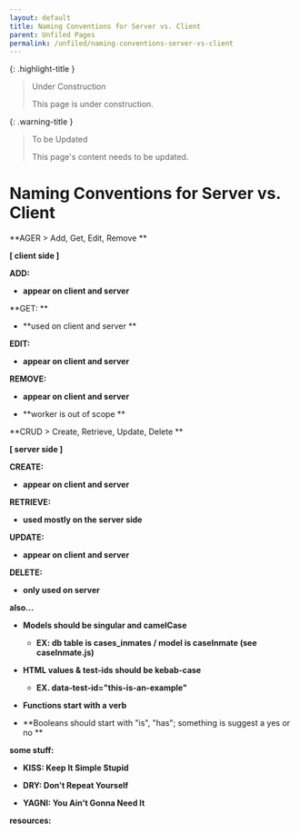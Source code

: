 ```yaml
---
layout: default
title: Naming Conventions for Server vs. Client
parent: Unfiled Pages
permalink: /unfiled/naming-conventions-server-vs-client
---
```


{: .highlight-title }
> Under Construction
>
> This page is under construction.

{: .warning-title }
> To be Updated
>
> This page's content needs to be updated.

# Naming Conventions for Server vs. Client

**AGER > Add, Get, Edit, Remove **

**[ client side ]**

**ADD:**

-   **appear on client and server**

**GET: **

-   **used on client and server **

**EDIT:**

-   **appear on client and server**

**REMOVE:**

-   **appear on client and server**


-   **worker is out of scope **

**CRUD > Create, Retrieve, Update, Delete **

**[ server side ]**

**CREATE:**

-   **appear on client and server**

**RETRIEVE:**

-   **used mostly on the server side**

**UPDATE:**

-   **appear on client and server**

**DELETE:**

-   **only used on server**

**also...**

-   **Models should be singular and camelCase**

    -   **EX: db table is cases_inmates / model is caseInmate (see
        caseInmate.js)**


-   **HTML values & test-ids should be kebab-case**

    -   **EX. data-test-id="this-is-an-example"**


-   **Functions start with a verb**

-   **Booleans should start with "is", "has"; something is suggest a
    yes or no **

**some stuff:**

-   **KISS: Keep It Simple Stupid**

-   **DRY: Don't Repeat Yourself**

-   **YAGNI: You Ain't Gonna Need It**

**resources:**
